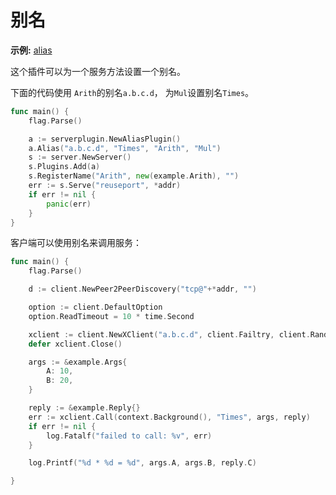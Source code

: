 # 别名

**示例:** [alias](https://github.com/rpcx-ecosystem/rpcx-examples3/tree/master/alias)

这个插件可以为一个服务方法设置一个别名。

下面的代码使用 `Arith`的别名`a.b.c.d`， 为`Mul`设置别名`Times`。

```go
func main() {
	flag.Parse()

	a := serverplugin.NewAliasPlugin()
	a.Alias("a.b.c.d", "Times", "Arith", "Mul")
	s := server.NewServer()
	s.Plugins.Add(a)
	s.RegisterName("Arith", new(example.Arith), "")
	err := s.Serve("reuseport", *addr)
	if err != nil {
		panic(err)
	}
}
```


客户端可以使用别名来调用服务：

```go
func main() {
	flag.Parse()

	d := client.NewPeer2PeerDiscovery("tcp@"+*addr, "")

	option := client.DefaultOption
	option.ReadTimeout = 10 * time.Second

	xclient := client.NewXClient("a.b.c.d", client.Failtry, client.RandomSelect, d, option)
	defer xclient.Close()

	args := &example.Args{
		A: 10,
		B: 20,
	}

	reply := &example.Reply{}
	err := xclient.Call(context.Background(), "Times", args, reply)
	if err != nil {
		log.Fatalf("failed to call: %v", err)
	}

	log.Printf("%d * %d = %d", args.A, args.B, reply.C)

}
```